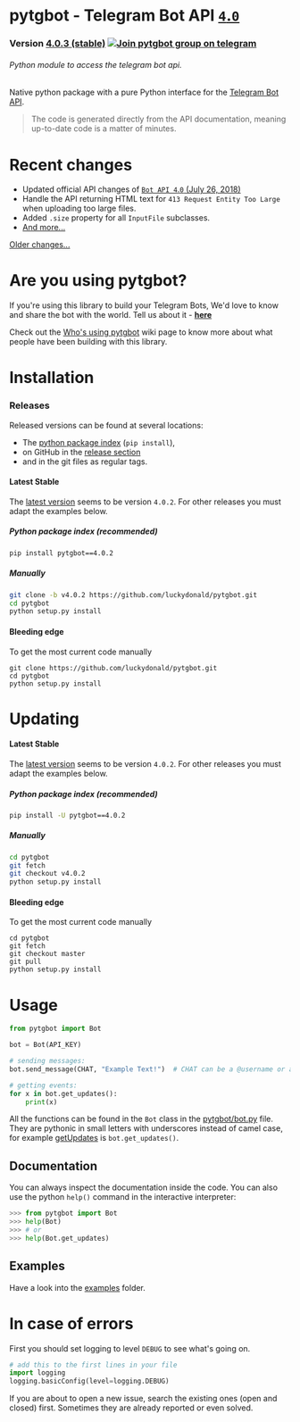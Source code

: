 # pytgbot - Telegram Bot API [`4`.`0`](https://core.telegram.org/bots/api)
### Version [4.0.3 (stable)](https://github.com/luckydonald/pytgbot/blob/master/CHANGELOG.md#changelog) [![Join pytgbot group on telegram](https://img.shields.io/badge/Telegram%20Group-Join-blue.svg)](https://telegram.me/pytg_group)
###### Python module to access the telegram bot api.

Native python package with a pure Python interface for the [Telegram Bot API](https://core.telegram.org/bots).
> The code is generated directly from the API documentation, meaning up-to-date code is a matter of minutes.

# Recent changes
 - Updated official API changes of [`Bot API 4`.`0` (July 26, 2018)](https://core.telegram.org/bots/api-changelog#july-26-2018)
 - Handle the API returning HTML text for `413 Request Entity Too Large` when uploading too large files.
 - Added `.size` property for all `InputFile` subclasses.
 - [And more...](CHANGELOG.md)

 [Older changes...](CHANGELOG.md)

# Are you using pytgbot?

If you're using this library to build your Telegram Bots, We'd love to know and share the bot with the world.
Tell us about it - **[here](https://github.com/luckydonald/pytgbot/wiki/Who's-using-pytgbot%3F)**

Check out the [Who's using pytgbot](https://github.com/luckydonald/pytgbot/wiki/Who's-using-pytgbot%3F) wiki page to know more about what people have been building with this library.

# Installation
### Releases
Released versions can be found at several locations:
- The [python package index](https://pypi.org/project/pytgbot/#history) (`pip install`),
- on GitHub in the [release section](https://github.com/luckydonald/pytgbot/releases)
- and in the git files as regular tags.

#### Latest Stable
The [latest version](#releases) seems to be version `4.0.2`. For other releases you must adapt the examples below.

##### Python package index (recommended)
```sh
pip install pytgbot==4.0.2
```

##### Manually
```sh
git clone -b v4.0.2 https://github.com/luckydonald/pytgbot.git
cd pytgbot
python setup.py install
```

#### Bleeding edge
To get the most current code manually
```
git clone https://github.com/luckydonald/pytgbot.git
cd pytgbot
python setup.py install
```

# Updating

#### Latest Stable
The [latest version](#releases) seems to be version `4.0.2`. For other releases you must adapt the examples below.

##### Python package index (recommended)
```sh
pip install -U pytgbot==4.0.2
```

##### Manually
```sh
cd pytgbot
git fetch
git checkout v4.0.2
python setup.py install
```

#### Bleeding edge
To get the most current code manually
```
cd pytgbot
git fetch
git checkout master
git pull
python setup.py install
```


# Usage

```python
from pytgbot import Bot

bot = Bot(API_KEY)

# sending messages:
bot.send_message(CHAT, "Example Text!")  # CHAT can be a @username or a id

# getting events:
for x in bot.get_updates():
	print(x)

```

All the functions can be found in the `Bot` class in the [pytgbot/bot.py](https://github.com/luckydonald/pytgbot/blob/master/pytgbot/bot.py) file.
They are pythonic in small letters with underscores instead of camel case, for example [getUpdates](https://core.telegram.org/bots/api#getupdates) is `bot.get_updates()`.
## Documentation
You can always inspect the documentation inside the code.
You can also use the python `help()` command in the interactive interpreter:
```py
>>> from pytgbot import Bot
>>> help(Bot)
>>> # or
>>> help(Bot.get_updates)
```


## Examples
Have a look into the [examples](https://github.com/luckydonald/pytgbot/tree/master/examples) folder.

# In case of errors
First you should set logging to level `DEBUG` to see what's going on.
```python
# add this to the first lines in your file
import logging
logging.basicConfig(level=logging.DEBUG)
```

If you are about to open a new issue, search the existing ones (open and closed) first.
Sometimes they are already reported or even solved.
